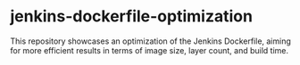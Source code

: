 # jenkins-dockerfile-optimization
This repository showcases an optimization of the Jenkins Dockerfile, aiming for more efficient results in terms of image size, layer count, and build time.

